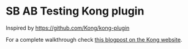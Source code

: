 SB AB Testing Kong plugin 
====================

Inspired by https://github.com/Kong/kong-plugin

For a complete walkthrough check [this blogpost on the Kong website](https://konghq.com/blog/custom-lua-plugin-kong-gateway).
